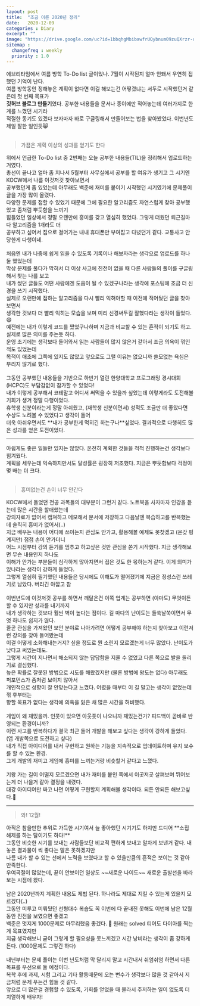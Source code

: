 ```yaml
---
layout: post
title:  "조금 이른 2020년 정리"
date:   2020-12-09
categories : Diary
excerpt: ""
image: "https://drive.google.com/uc?id=1bbqhgMbibawfrUQybnum09zuQXrzr-qW"
sitemap :
  changefreq : weekly
  priority : 1.0
---
```


에브리타임에서 여름 방학 To-Do list 글이었나. 7월이 시작된지 얼마 안돼서 우연히 접했던 기억이 난다.<br>
여름 방학동안 정해놓은 계획이 없다면 이걸 해보는건 어떻겠냐는 서두로 시작했던거 같은데 첫 번째 목표가<br>
**깃허브 블로그 만들기**였다. 공부한 내용들을 문서나 종이에만 적어놓는데 여러가지로 한계를 느꼈던 시기라<br>
적절한 동기도 있겠다 보자마자 바로 구글링해서 만들어보는 법을 찾아봤었다. 이번년도 제일 잘한 일인듯😸<br>
<br>
<blockquote>
가끔은 계획 이상의 성과를 얻기도 한다
</blockquote>
위에서 언급한 To-Do list 중 2번째는 오늘 공부한 내용들(TIL)을 정리해서 업로드하는 거였다.<br>
총선이 끝나고 얼마 좀 지나서 5월부터 사무실에서 공부를 할 여유가 생기고 그 시기엔 KOCW에서 나름 이것저것 찾아보면서<br>
공부했던게 좀 있었는데 아무래도 백준에 재미를 붙이기 시작했던 시기였기에 문제풀이 글을 가장 많이 올렸다.<br>
다양한 문제를 접할 수 있었기 때문에 그에 필요한 알고리즘도 자연스럽게 찾아 공부했었고 좀처럼 뿌듯함을 느끼기<br>
힘들었던 일상에서 정말 오랜만에 흥미를 갖고 열심히 했었다. 그렇게 더웠던 퇴근길마다 알고리즘을 1개라도 더<br>
공부하고 싶어서 집으로 걸어가는 내내 휴대폰만 부여잡고 다녔던거 같다. 교통사고 안당한게 다행이네.<br>
<br>
처음엔 내가 나중에 쉽게 읽을 수 있도록 기록이나 해보자라는 생각으로 업로드를 하나둘 했었는데<br>
막상 문제를 풀다가 막혀서 더 이상 사고에 진전이 없을 때 다른 사람들의 풀이를 구글링해서 찾는 나를 보고<br>
내가 썼던 글들도 어떤 사람에겐 도움이 될 수 있겠구나라는 생각에 포스팅에 조금 더 신경을 쓰기 시작했다.<br>
실제로 오랜만에 접하는 알고리즘을 다시 빨리 익혀야할 때 이전에 적어뒀던 글을 찾아보면서<br>
생각한 것보다 더 빨리 익히는 모습을 보며 미리 신경써두길 잘했다라는 생각이 들었다. 😄<br>
예전에는 내가 이렇게 코드를 짰었구나하며 지금과 비교할 수 있는 흔적이 되기도 하고. 실제로 많은 의미를 주는듯 하다.<br>
운영 초기에는 생각보다 들어와서 읽는 사람들이 많지 않은거 같아서 조금 의욕이 꺾인 적도 있었는데<br>
목적이 애초에 그쪽에 있지도 않았고 앞으로도 그럴 이유는 없으니까 쓸모없는 욕심은 부리지 않기로 했다.<br>
<br>
그동안 공부했던 내용들을 기반으로 하반기 열린 한양대학교 프로그래밍 경시대회(HCPC)도 부담감없이 참가할 수 있었다!<br>
내가 이렇게 공부해서 코테말고 어디서 써먹을 수 있을까 싶었는데 이렇게라도 도전해볼 기회가 생겨 정말 다행이었다.<br>
휴학생 신분이라는게 정말 아쉬웠고, (재학생 신분이면서) 성적도 조금만 더 좋았다면 수상도 노려볼 수 있었다고 생각이 들어<br>
더욱 아쉬우면서도 **내가 공부한게 먹히긴 하는구나**싶었다. 결과적으로 다행히도 많은 성과를 얻은 도전이었다.

<hr />

아쉽게도 좋은 일들만 있지는 않았다. 온전히 계획한 것들을 척척 진행하는건 생각보다 힘겨웠다.<br>
계획을 세우는데 익숙하지만서도 달성률은 굉장히 저조했다. 지금은 뿌듯함보다 걱정이 몇 배는 더 크다.<br>
<br>
<blockquote>
흥미없는건 손이 너무 안간다
</blockquote>
KOCW에서 들었던 전공 과목들의 대부분이 그런거 같다. 노트북을 사자마자 인강을 듣는데 많은 시간을 할애했는데<br>
강의자료가 없어서 캡쳐하고 메모해서 문서에 저장하고 다음날엔 복습하고를 반복했는데 솔직히 흥미가 없어서(..)<br>
지금 배우는 내용이 어디에 쓰이는지 관심도 안가고, 활용해볼 예제도 못찾겠고 (온갖 핑계지만) 점점 손이 안가더니<br>
어느 시점부터 강의 듣기를 멈추고 하고싶은 것만 관심을 쏟기 시작했다. 지금 생각해보면 무슨 내용인지 하나도<br>
이해가 안가는 부분들이 심각하게 많아지면서 접은 것도 한 몫하는거 같다. 이게 의미가 있나라는 생각이 강하게 들었다.<br>
그렇게 열심히 필기했던 내용들은 당시에도 이해도가 떨어졌기에 지금은 정성스런 쓰레기로 남았다. 버리긴 아깝고 참<br>
<br>
이번년도에 이것저것 공부를 하면서 깨달은건 이쪽 업계는 공부하면 (아마도) 무엇이든 할 수 있지만 성과를 내기까지<br>
내가 생각하는 것보다 훨씬 벽이 높다는 점이다. 길 마다의 난이도는 들쑥날쑥이면서 무엇 하나도 쉽지가 않다.<br>
줄곧 관심을 가져왔던 보안 분야로 나아가려면 어떻게 공부해야 하는지 찾아보고 이런저런 강의를 찾아 들어봤는데<br>
이걸 어떻게 소화해내는거지? 싶을 정도로 뭔 소린지 모르겠는게 너무 많았다. 난이도가 낮다고 써있는데도.<br>
그렇게 시간이 지나면서 해소되지 않는 답답함을 지울 수 없었고 다른 쪽으로 발을 돌리기로 결심했다.<br>
높은 확률로 잘못된 방법으로 시도를 해왔겠지만 (물론 방법에 왕도는 없다) 아무래도 퍼포먼스가 좀처럼 보이지 않아서<br>
개인적으로 성향이 잘 안맞는다고 느꼈다. 어렸을 때부터 이 길 말고는 생각이 없었는데 꺾 후부터는<br>
향할 목표가 없다는 생각에 의욕을 잃은 채 많은 시간을 허비했다.<br>
<br>
게임이 왜 재밌을까. 인풋이 있으면 아웃풋이 나오니까 재밌는건가? 피드백이 곧바로 반영되는 환경이니까?<br>
이런 사고를 반복하다가 결국 최근 들어 개발을 해보고 싶다는 생각이 강하게 들었다. (앱 개발쪽으로 도전하고 싶다)<br>
내가 직접 아이디어를 내서 구현하고 원하는 기능을 지속적으로 업데이트하며 유지 보수를 할 수 있는 환경.<br>
그게 개발의 재미고 게임에 흥미를 느끼는거랑 비슷할거 같다고 느꼈다.<br>
<br>
기왕 가는 길이 어떨지 모르겠으면 내가 재미를 붙인 쪽에서 이곳저곳 살펴보며 뛰어보는게 더 나을거 같아 결정을 내렸다.<br>
대강 아이디어만 짜고 나면 어떻게 구현할지 계획해볼 생각이다. 되든 안되든 해보고싶다.🤪<br>

<hr />

<blockquote>
와! 12월!
</blockquote>
아직은 참을만한 추위로 가득한 시기여서 늘 좋아했던 시기기도 하지만 드디어 **소집해제를 하는 달이기도 하다!**<br>
그동안 비슷한 시기를 보내는 사람들보단 비교적 편하게 보내고 알차게 보낸거 같다. 내놓은 결과물이 썩 좋다는 말은 못하겠지만<br>
나름 내가 할 수 있는 선에서 노력을 보였다고 할 수 있을만큼의 흔적은 보이는 것 같아 만족한다.<br>
우여곡절이 많았는데, 끝이 안보이던 일상도 ~~새로운 나이도~~ 새로운 출발선을 바라보는 시점에 왔다.<br>
<br>
남은 2020년까지 계획한 내용도 제법 된다. 하나라도 제대로 지킬 수 있는게 있을지 모르겠다(..)<br>
그동안 미루고 미뤄뒀던 선형대수 복습도 꼭 이번에 다 끝내진 못해도 이번에 남은 12월 동안 진전을 보였으면 좋겠고<br>
백준은 멋지게 1000문제로 마무리했음 좋겠다. 💪 원래는 solved 티어도 다이아를 찍는게 목표였지만<br>
지금 생각해보니 굳이 그렇게 할 필요성을 못느끼겠고 시간 낭비라는 생각이 좀 강하게 든다. (1000문제도 그렇긴 하다)<br>
<br>
내년부터는 문제 풀이는 이번 년도처럼 막 달리지 말고 시간내서 쉬엄쉬엄 하면서 다른 목표를 우선으로 둘 예정이다.<br>
복학 후에 과제, 시험 그리고 기타 활동때문에 오는 변수가 생각보다 많을 것 같아서 지금처럼 문제 푸는건 힘들 것 같다.<br>
앞으로 더 많은걸 경험할 수 있도록, 기회를 얻었을 때 몰라서 주저하는 일이 없도록 더 치열하게 배우자!

<script src="https://utteranc.es/client.js"
        repo="yooniversal/blog-comments"
        issue-term="pathname"
        theme="github-light"
        crossorigin="anonymous"
        async>
</script>
